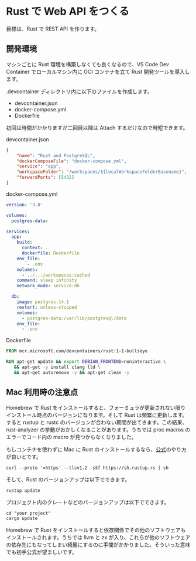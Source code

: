 # Rust で Web API をつくる

目標は、Rust で REST API を作ります。

## 開発環境

マシンごとに Rust 環境を構築しなくても良くなるので、VS Code Dev Container でローカルマシン内に OCI コンテナを立て Rust 開発ツールを導入します。

.devcontainer ディレクトリ内に以下のファイルを作成します。

- devcontainer.json
- docker-compose.yml
- Dockerfile

初回は時間がかかりますが二回目以降は Attach するだけなので時短できます。

devcontainer.json

```json
{
	"name": "Rust and PostgreSQL",
	"dockerComposeFile": "docker-compose.yml",
	"service": "app",
	"workspaceFolder": "/workspaces/${localWorkspaceFolderBasename}",
	"forwardPorts": [5432]
}
```

docker-compose.yml

```yaml
version: '3.8'

volumes:
  postgres-data:

services:
  app:
    build:
      context: .
      dockerfile: Dockerfile
    env_file:
        - .env
    volumes:
      - ../..:/workspaces:cached
    command: sleep infinity
    network_mode: service:db

  db:
    image: postgres:14.1
    restart: unless-stopped
    volumes:
      - postgres-data:/var/lib/postgresql/data
    env_file:
      - .env
```

Dockerfile

```Dockerfile
FROM mcr.microsoft.com/devcontainers/rust:1-1-bullseye

RUN apt-get update && export DEBIAN_FRONTEND=noninteractive \
   && apt-get -y install clang lld \
   && apt-get autoremove -y && apt-get clean -y
```

## Mac 利用時の注意点

Homebrew で Rust をインストールすると、フォーミュラが更新されない限りインストール時点のバージョンになります。そして Rust は頻繁に更新します。すると rustup と rustc のバージョンが合わない期間が出てきます。この結果、rust-analyzer の挙動がおかしくなることがあります。うちでは proc macros のエラーでコード内の macro が見つからなくなりました。

もしコンテナを使わずに Mac に Rust のインストールするなら、[公式](https://www.rust-lang.org/tools/install)のやり方が良いとです。

```shell
curl --proto '=https' --tlsv1.2 -sSf https://sh.rustup.rs | sh
```

そして、Rust のバージョンアップは以下でできます。

```shell
rustup update
```

プロジェクト内のクレートなどのバージョンアップは以下でできます。

```shell
cd "your project"
cargo update
```

Homebrew で Rust をインストールすると依存関係でその他のソフトウェアもインストールされます。うちでは llvm と zx が入り、これらが他のソフトウェアの依存先にもなってしまい綺麗にするのに手間がかかりました。そういった意味でも初手公式が望ましいです。
